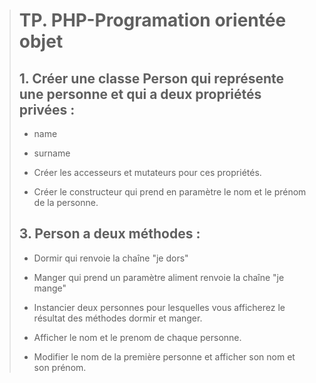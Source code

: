 > # TP. PHP-Programation orientée objet
>
> ## 1. Créer une classe Person qui représente une personne et qui a deux propriétés privées :
>
> - name
> - surname  
>
> - Créer les accesseurs et mutateurs pour ces propriétés.
> - Créer le constructeur qui prend en paramètre le nom et le prénom de la personne.
>
>
> ## 3. Person a deux méthodes :
> - Dormir qui renvoie la chaîne "je dors"
> - Manger qui prend un paramètre aliment renvoie la chaîne "je mange"
>
> - Instancier deux personnes pour lesquelles vous afficherez le résultat des méthodes dormir et manger.
> - Afficher le nom et le prenom de chaque personne.
> - Modifier le nom de la première personne et afficher son nom et son prénom.
